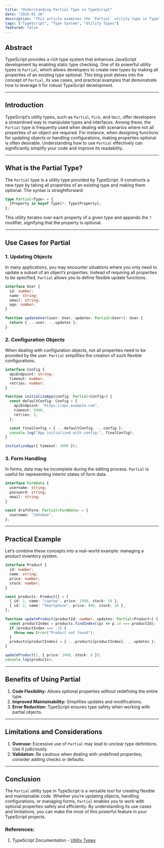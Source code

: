 ```yaml
---
title: "Understanding Partial Type in TypeScript"
date: "2025-01-26"
description: "This article examines the `Partial` utility type in TypeScript, focusing on its functionality, use cases, and practical applications for managing optional properties efficiently in various scenarios."
tags: ["TypeScript", "Type System", "Utility Types"]
featured: false
---
```


## Abstract

TypeScript provides a rich type system that enhances JavaScript development by enabling static type checking. One of its powerful utility types is `Partial`, which allows developers to create new types by making all properties of an existing type optional. This blog post delves into the concept of `Partial`, its use cases, and practical examples that demonstrate how to leverage it for robust TypeScript development.

---

## Introduction

TypeScript’s utility types, such as `Partial`, `Pick`, and `Omit`, offer developers a streamlined way to manipulate types and interfaces. Among these, the `Partial` type is frequently used when dealing with scenarios where not all properties of an object are required. For instance, when designing functions for updating objects or handling configurations, making properties optional is often desirable. Understanding how to use `Partial` effectively can significantly simplify your code and improve its readability.

---

## What is the Partial Type?

The `Partial` type is a utility type provided by TypeScript. It constructs a new type by taking all properties of an existing type and making them optional. The syntax is straightforward:

```typescript
type Partial<Type> = {
  [Property in keyof Type]?: Type[Property];
};
```

This utility iterates over each property of a given type and appends the `?` modifier, signifying that the property is optional.

---

## Use Cases for Partial

### 1. Updating Objects

In many applications, you may encounter situations where you only need to update a subset of an object’s properties. Instead of requiring all properties to be specified, `Partial` allows you to define flexible update functions.

```typescript
interface User {
  id: number;
  name: string;
  email: string;
  age: number;
}

function updateUser(user: User, updates: Partial<User>): User {
  return { ...user, ...updates };
}
```

### 2. Configuration Objects

When dealing with configuration objects, not all properties need to be provided by the user. `Partial` simplifies the creation of such flexible configurations.

```typescript
interface Config {
  apiEndpoint: string;
  timeout: number;
  retries: number;
}

function initializeApp(config: Partial<Config>) {
  const defaultConfig: Config = {
    apiEndpoint: "https://api.example.com",
    timeout: 5000,
    retries: 3,
  };

  const finalConfig = { ...defaultConfig, ...config };
  console.log("App initialized with config:", finalConfig);
}

initializeApp({ timeout: 3000 });
```

### 3. Form Handling

In forms, data may be incomplete during the editing process. `Partial` is useful for representing interim states of form data.

```typescript
interface FormData {
  username: string;
  password: string;
  email: string;
}

const draftForm: Partial<FormData> = {
  username: "JohnDoe",
};
```

---

## Practical Example

Let’s combine these concepts into a real-world example: managing a product inventory system.

```typescript
interface Product {
  id: number;
  name: string;
  price: number;
  stock: number;
}

const products: Product[] = [
  { id: 1, name: "Laptop", price: 1500, stock: 10 },
  { id: 2, name: "Smartphone", price: 800, stock: 20 },
];

function updateProduct(productId: number, updates: Partial<Product>) {
  const productIndex = products.findIndex((p) => p.id === productId);
  if (productIndex === -1) {
    throw new Error("Product not found");
  }
  products[productIndex] = { ...products[productIndex], ...updates };
}

updateProduct(1, { price: 1400, stock: 8 });
console.log(products);
```

---

## Benefits of Using Partial

1. **Code Flexibility:** Allows optional properties without redefining the entire type.
2. **Improved Maintainability:** Simplifies updates and modifications.
3. **Error Reduction:** TypeScript ensures type safety when working with partial objects.

---

## Limitations and Considerations

1. **Overuse:** Excessive use of `Partial` may lead to unclear type definitions. Use it judiciously.
2. **Validation:** Be cautious when dealing with undefined properties; consider adding checks or defaults.

---

## Conclusion

The `Partial` utility type in TypeScript is a versatile tool for creating flexible and maintainable code. Whether you’re updating objects, handling configurations, or managing forms, `Partial` enables you to work with optional properties safely and efficiently. By understanding its use cases and limitations, you can make the most of this powerful feature in your TypeScript projects.

### **References:**

1. TypeScript Documentation - [Utility Types](https://www.typescriptlang.org/docs/handbook/utility-types.html#partialtype)

